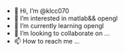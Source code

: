 - 👋 Hi, I’m @klcc070
- 👀 I’m interested in matlab&& opengl
- 🌱 I’m currently learning opengl
- 💞️ I’m looking to collaborate on ...
- 📫 How to reach me ...

<!---
klcc070/klcc070 is a ✨ special ✨ repository because its `README.md` (this file) appears on your GitHub profile.
You can click the Preview link to take a look at your changes.
--->
